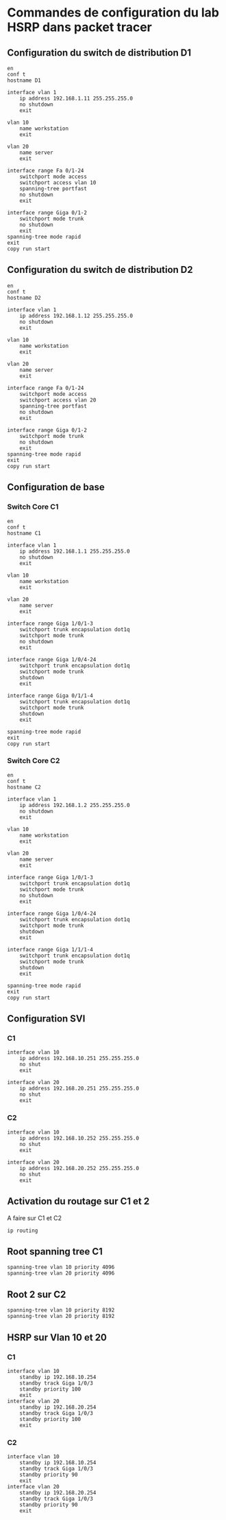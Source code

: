 # Commandes de configuration du lab HSRP dans packet tracer

## Configuration du switch de distribution D1

```ios
en
conf t
hostname D1

interface vlan 1
    ip address 192.168.1.11 255.255.255.0
    no shutdown
    exit

vlan 10
    name workstation
    exit

vlan 20
    name server
    exit

interface range Fa 0/1-24
    switchport mode access
    switchport access vlan 10
    spanning-tree portfast
    no shutdown
    exit

interface range Giga 0/1-2
    switchport mode trunk
    no shutdown
    exit
spanning-tree mode rapid
exit
copy run start
```

## Configuration du switch de distribution D2

```ios
en
conf t
hostname D2

interface vlan 1
    ip address 192.168.1.12 255.255.255.0
    no shutdown
    exit

vlan 10
    name workstation
    exit

vlan 20
    name server
    exit

interface range Fa 0/1-24
    switchport mode access
    switchport access vlan 20
    spanning-tree portfast
    no shutdown
    exit

interface range Giga 0/1-2
    switchport mode trunk
    no shutdown
    exit
spanning-tree mode rapid
exit
copy run start
```

## Configuration de base

### Switch Core C1

```ios
en
conf t
hostname C1

interface vlan 1
    ip address 192.168.1.1 255.255.255.0
    no shutdown
    exit

vlan 10
    name workstation
    exit

vlan 20
    name server
    exit

interface range Giga 1/0/1-3
    switchport trunk encapsulation dot1q 
    switchport mode trunk
    no shutdown
    exit

interface range Giga 1/0/4-24
    switchport trunk encapsulation dot1q 
    switchport mode trunk
    shutdown
    exit

interface range Giga 0/1/1-4
    switchport trunk encapsulation dot1q 
    switchport mode trunk
    shutdown
    exit

spanning-tree mode rapid
exit
copy run start
```

### Switch Core C2

```ios
en
conf t
hostname C2

interface vlan 1
    ip address 192.168.1.2 255.255.255.0
    no shutdown
    exit

vlan 10
    name workstation
    exit

vlan 20
    name server
    exit

interface range Giga 1/0/1-3
    switchport trunk encapsulation dot1q 
    switchport mode trunk
    no shutdown
    exit

interface range Giga 1/0/4-24
    switchport trunk encapsulation dot1q 
    switchport mode trunk
    shutdown
    exit

interface range Giga 1/1/1-4
    switchport trunk encapsulation dot1q
    switchport mode trunk
    shutdown
    exit

spanning-tree mode rapid
exit
copy run start
```

## Configuration SVI

### C1

```ios
interface vlan 10
    ip address 192.168.10.251 255.255.255.0
    no shut
    exit

interface vlan 20
    ip address 192.168.20.251 255.255.255.0
    no shut
    exit
```

### C2

```ios
interface vlan 10
    ip address 192.168.10.252 255.255.255.0
    no shut
    exit

interface vlan 20
    ip address 192.168.20.252 255.255.255.0
    no shut
    exit
```

## Activation du routage sur C1 et 2

A faire sur C1 et C2

```ios
ip routing
```

## Root spanning tree C1

```ios
spanning-tree vlan 10 priority 4096
spanning-tree vlan 20 priority 4096
```

## Root 2 sur C2

```ios
spanning-tree vlan 10 priority 8192
spanning-tree vlan 20 priority 8192
```

## HSRP sur Vlan 10 et 20

### C1

```ios
interface vlan 10
    standby ip 192.168.10.254
    standby track Giga 1/0/3
    standby priority 100
    exit
interface vlan 20
    standby ip 192.168.20.254
    standby track Giga 1/0/3
    standby priority 100
    exit
```

### C2

```ios
interface vlan 10
    standby ip 192.168.10.254
    standby track Giga 1/0/3
    standby priority 90
    exit
interface vlan 20
    standby ip 192.168.20.254
    standby track Giga 1/0/3
    standby priority 90
    exit
```